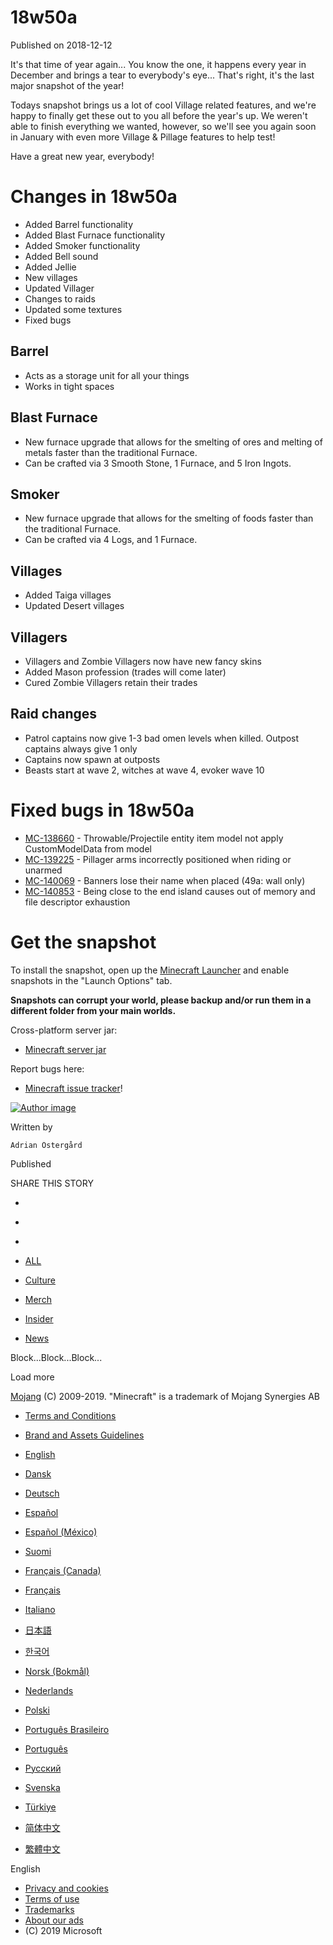 # 18w50a
Published on 2018-12-12

It's that time of year again... You know the one, it happens every year in
December and brings a tear to everybody's eye... That's right, it's the last
major snapshot of the year!

Todays snapshot brings us a lot of cool Village related features, and we're
happy to finally get these out to you all before the year's up. We weren't
able to finish everything we wanted, however, so we'll see you again soon in
January with even more Village & Pillage features to help test!

Have a great new year, everybody!

#  Changes in 18w50a

  * Added Barrel functionality
  * Added Blast Furnace functionality
  * Added Smoker functionality
  * Added Bell sound
  * Added Jellie
  * New villages
  * Updated Villager
  * Changes to raids
  * Updated some textures
  * Fixed bugs

##  Barrel

  * Acts as a storage unit for all your things
  * Works in tight spaces

##  Blast Furnace

  * New furnace upgrade that allows for the smelting of ores and melting of metals faster than the traditional Furnace.
  * Can be crafted via 3 Smooth Stone, 1 Furnace, and 5 Iron Ingots.

##  Smoker

  * New furnace upgrade that allows for the smelting of foods faster than the traditional Furnace.
  * Can be crafted via 4 Logs, and 1 Furnace.

##  Villages

  * Added Taiga villages
  * Updated Desert villages

##  Villagers

  * Villagers and Zombie Villagers now have new fancy skins
  * Added Mason profession (trades will come later)
  * Cured Zombie Villagers retain their trades

##  Raid changes

  * Patrol captains now give 1-3 bad omen levels when killed. Outpost captains always give 1 only
  * Captains now spawn at outposts
  * Beasts start at wave 2, witches at wave 4, evoker wave 10

#  Fixed bugs in 18w50a

  * [MC-138660](https://bugs.mojang.com/browse/MC-138660) \- Throwable/Projectile entity item model not apply CustomModelData from model
  * [MC-139225](https://bugs.mojang.com/browse/MC-139225) \- Pillager arms incorrectly positioned when riding or unarmed
  * [MC-140069](https://bugs.mojang.com/browse/MC-140069) \- Banners lose their name when placed (49a: wall only)
  * [MC-140853](https://bugs.mojang.com/browse/MC-140853) \- Being close to the end island causes out of memory and file descriptor exhaustion

#  Get the snapshot

To install the snapshot, open up the [Minecraft Launcher](/download) and
enable snapshots in the "Launch Options" tab.

 **Snapshots can corrupt your world, please backup and/or run them in a
different folder from your main worlds.**

Cross-platform server jar:

  * [Minecraft server jar](https://launcher.mojang.com/v1/objects/de0577900a9071758d7f1172dd283bdbe88b7431/server.jar)

Report bugs here:

  * [Minecraft issue tracker](https://bugs.mojang.com/browse/MC)!

[ ![Author
image](/content/dam/archive/47546af0dc1b3d456e04447c5f34c52c-NewAdrian.png)
]()

Written by

    Adrian Östergård
Published

    

SHARE THIS STORY

  * [ ](https://www.facebook.com/sharer/sharer.php?u=https%3A%2F%2Fwww.minecraft.net%2Fen-us%2Farticle%2Fminecraft-snapshot-18w50a)
  * [ ](https://twitter.com/home?status=https%3A%2F%2Fwww.minecraft.net%2Fen-us%2Farticle%2Fminecraft-snapshot-18w50a)
  * [ ](https://www.reddit.com/submit?url=https%3A%2F%2Fwww.minecraft.net%2Fen-us%2Farticle%2Fminecraft-snapshot-18w50a)

  * [ALL](javascript:;)
  * [Culture](javascript:;)
  * [Merch](javascript:;)
  * [Insider](javascript:;)
  * [News](javascript:;)

Block...Block...Block...

Load more

[ ](https://mojang.com?ref=ft)

[Mojang](https://mojang.com) (C) 2009-2019. "Minecraft" is a trademark of
Mojang Synergies AB

  * [ Terms and Conditions ](https://account.mojang.com/terms?ref=ft)
  * [ Brand and Assets Guidelines ](https://account.mojang.com/terms?ref=ft#brand)

  * [English](/en-us/)
  * [Dansk](/da-dk/)
  * [Deutsch](/de-de/)
  * [Español](/es-es/)
  * [Español (México)](/es-mx/)
  * [Suomi](/fi-fi/)
  * [Français (Canada)](/fr-ca/)
  * [Français](/fr-fr/)
  * [Italiano](/it-it/)
  * [日本語](/ja-jp/)
  * [한국어](/ko-kr/)
  * [Norsk (Bokmål)](/nb-no/)
  * [Nederlands](/nl-nl/)
  * [Polski](/pl-pl/)
  * [Português Brasileiro](/pt-br/)
  * [Português](/pt-pt/)
  * [Русский](/ru-ru/)
  * [Svenska](/sv-se/)
  * [Türkiye](/tr-tr/)
  * [简体中文](/zh-hans/)
  * [繁體中文](/zh-hant/)

English

  * [Privacy and cookies](http://go.microsoft.com/fwlink/?linkid=521839)
  * [Terms of use](http://go.microsoft.com/fwlink/?linkid=206977)
  * [Trademarks](http://www.microsoft.com/trademarks)
  * [About our ads](http://choice.microsoft.com/)
  * (C) 2019 Microsoft

[ ](http://www.microsoft.com/)


